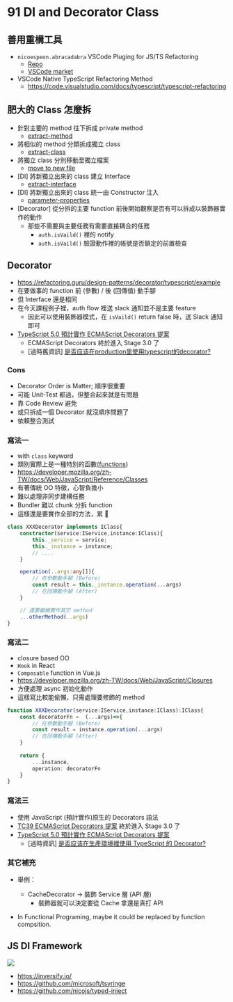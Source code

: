 91 DI and Decorator Class
===

## 善用重構工具

- `nicoespeon.abracadabra` VSCode Pluging for JS/TS Refactoring
  - [Repo](https://github.com/nicoespeon/abracadabra/blob/main/REFACTORINGS.md)
  - [VSCode market](https://marketplace.visualstudio.com/items?itemName=nicoespeon.abracadabra)
- VSCode Native TypeScript Refactoring Method
  - <https://code.visualstudio.com/docs/typescript/typescript-refactoring>

## 肥大的 Class 怎麼拆

- 針對主要的 method 往下拆成 private method
  - [extract-method](https://code.visualstudio.com/docs/editor/refactoring#_extract-method)
- 將相似的 method 分類拆成獨立 class
  - [extract-class](https://github.com/nicoespeon/abracadabra/blob/main/REFACTORINGS.md#extract-class)
- 將獨立 class 分別移動至獨立檔案
  - [move to new file](https://code.visualstudio.com/docs/typescript/typescript-refactoring#:~:text=a%20type%20alias.-,Move%20to%20new%20file,-%2D%20Move%20one%20or)
- [DI] 將新獨立出來的 class 建立 Interface
  - [extract-interface](https://github.com/nicoespeon/abracadabra/blob/main/REFACTORINGS.md#extract-interface)
- [DI] 將新獨立出來的 class 統一由 Constructor 注入
  - [parameter-properties](https://www.typescriptlang.org/docs/handbook/2/classes.html#parameter-properties)
- [Decorator] 從分拆的主要 function 前後開始觀察是否有可以拆成以裝飾器實作的動作
  - 那些不需要與主要任務有需要直接耦合的任務
    - `auth.isVaild()` 裡的 notify
    - `auth.isVaild()` 驗證動作裡的帳號是否鎖定的前置檢查

## Decorator

- <https://refactoring.guru/design-patterns/decorator/typescript/example>
- 在要做事的 function 前 (參數) / 後 (回傳值) 動手腳
- 但 Interface 還是相同
- 在今天課程例子裡，auth flow 裡送 slack 通知並不是主要 feature
  - 因此可以使用裝飾器模式，在 `isVaild()` return false 時，送 Slack 通知即可
- [TypeScript 5.0 預計實作 ECMAScript Decorators 提案](https://github.com/microsoft/TypeScript/issues/51362)
  - ECMAScript Decorators 終於進入 Stage 3.0 了
  - [過時舊資訊] [是否应该在production里使用typescript的decorator?](https://www.zhihu.com/question/404724504)

### Cons

- Decorator Order is Matter; 順序很重要
- 可能 Unit-Test 都過，但整合起來就是有問題
- 靠 Code Review 避免
- 或只拆成一個 Decorator 就沒順序問題了
- 依賴整合測試

### 寫法一

- with `class` keyword
- 類別實際上是一種特別的函數([functions](https://developer.mozilla.org/zh-TW/docs/Web/JavaScript/Reference/Functions))
- <https://developer.mozilla.org/zh-TW/docs/Web/JavaScript/Reference/Classes>
- 有著傳統 OO 特徵，心智負擔小
- 難以處理非同步建構任務
- Bundler 難以 chunk 分拆 function
- 這樣還是要實作全部的方法，累 🥲

```typescript
class XXXDecorator implements IClass{
    constructor(service:IService,instance:IClass){
        this._service = service;
        this._instance = instance;
        // ....   
    }

    operation(..args:any[]){
        // 在參數動手腳 (Before)
        const result = this._instance.operation(...args)
        // 在回傳動手腳 (After)
    }

    // 還要繼續實作其它 method
    ...otherMethod(..args)
}
```

### 寫法二

- closure based OO
- `Hook` in React
- `Composable` function in Vue.js
- <https://developer.mozilla.org/zh-TW/docs/Web/JavaScript/Closures>
- 方便處理 async 初始化動作
- 這樣寫比較能偷懶，只需處理要修飾的 method

```typescript
function XXXDecorator(service:IService,instance:IClass):IClass{
    const decoratorFn =  (...args)=>{
        // 在參數動手腳 (Before)
        const result = instance.operation(...args)
        // 在回傳動手腳 (After)
    }
    
    return {
        ...instance,
        operation: decoratorFn
    }
}
```

### 寫法三

- 使用 JavaScript (預計實作)原生的 Decorators 語法
- [TC39 ECMAScript Decorators 提案](https://github.com/tc39/proposal-decorators) 終於進入 Stage 3.0 了
- [TypeScript 5.0 預計實作 ECMAScript Decorators 提案](https://github.com/microsoft/TypeScript/issues/51362)
  - [過時資訊] [是否应该在生產環境裡使用 TypeScript 的 Decorator?](https://www.zhihu.com/question/404724504)

### 其它補充

- 舉例：
  - CacheDecorator -> 裝飾 Service 層 (API 層)
    - 裝飾器就可以決定要從 Cache 拿還是真打 API

- In Functional Programing, maybe it could be replaced by function compsition.

## JS DI Framework

![](https://i.imgur.com/xSIiMRv.png)

- <https://inversify.io/>
- <https://github.com/microsoft/tsyringe>
- <https://github.com/nicojs/typed-inject>

